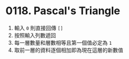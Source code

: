 # 0118. Pascal's Triangle
1. 輸入 `0` 則直接回傳 `[]`
2. 按照輸入列數遞回
3. 每一層數量和層數相等且第一個值必定為 `1`
4. 取前一層的資料逐個相加即為現在這層的新數值
